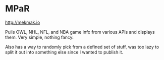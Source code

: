 # MPaR

http://mekmak.io

Pulls OWL, NHL, NFL, and NBA game info from various APIs and displays them. Very simple, nothing fancy.

Also has a way to randomly pick from a defined set of stuff, was too lazy to split it out into something else since I wanted to publish it.
